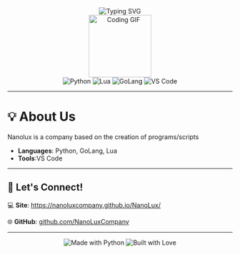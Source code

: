 
<div align="center">
  <img src="https://readme-typing-svg.demolab.com?font=Fira+Code&size=24&pause=1000&color=1FDA9A&center=true&vCenter=true&width=600&lines=Welcome+to+our+GitHub!+✨;Exploring+the+World+of+Code+🌍;Good+Luck+Bro+😎;Have+A+Good+Day+😊;NanoLux Company" alt="Typing SVG" />
</div>
<div align="center">
  <img src="https://media.giphy.com/media/QssGEmpkyEOhBCb7e1/giphy.gif" width="140px" alt="Coding GIF">
</div>

<div align="center">
  <img src="https://img.shields.io/badge/Python-3776AB?style=for-the-badge&logo=python&logoColor=white" alt="Python"> 
  <img src="https://img.shields.io/badge/Lua-2C2D72?style=for-the-badge&logo=lua&logoColor=white" alt="Lua"> 
  <img src="https://img.shields.io/badge/GoLang-00ADD8?style=for-the-badge&logo=go&logoColor=white" alt="GoLang"> 
  <img src="https://img.shields.io/badge/VS%20Code-0078D4?style=for-the-badge&logo=visualstudiocode&logoColor=white" alt="VS Code">
</div>

---

# 💡 About Us

Nanolux is a company based on the creation of programs/scripts
- **Languages**: Python, GoLang, Lua
- **Tools**:VS Code 

---

## 🌟 Let's Connect!

💻 **Site**: https://nanoluxcompany.github.io/NanoLux/

🌐 **GitHub**: [github.com/NanoLuxCompany](https://github.com/NanoLuxCompany)  

---

<div align="center">
  <img src="https://forthebadge.com/images/badges/made-with-python.svg" alt="Made with Python">  
  <img src="https://forthebadge.com/images/badges/built-with-love.svg" alt="Built with Love">  
</div>
